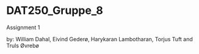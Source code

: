 # DAT250_Gruppe_8

Assignment 1 




by: William Dahal, Eivind Gederø, 
Harykaran Lambotharan, Torjus Tuft and 
Truls Øvrebø
